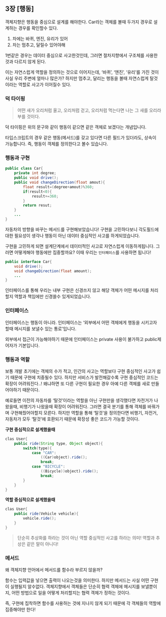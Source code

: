 ## 3장 [행동]

객체지향은 행동을 중심으로 설계를 해야한다. Car라는 객체를 볼때 두가지 경우로 설계하는 경우를 확인할수 있다.

1. 차에는 바퀴, 엔진, 유리가 있어
2. 차는 멈추고, 달릴수 있어야해

1번같은 경우는 데이터 중심으로 사고한것인데, 그러면 절차지향에서 구조체를 사용한것과 다르지 않게 된다. 

이는 자연스럽게 역할을 정의하는 것으로 이어지는데, ‘바퀴’, ‘엔진’, ‘유리’를 가진 것이 사실 우리 주변에 얼마나 많은가? 하지만 멈추고, 달리는 행동을 볼때 자연스럽게 탈것이라는 역할로 사고가 이어질수 있다.

### 덕 타이핑

> 어떤 새가 오리처럼 울고, 오리처럼 걷고, 오리처럼 먹는다면 나는 그 새를 오리라 부를 것이다.
> 

덕 타이핑은 위의 문구와 같이 행동이 같으면 같은 객체로 보겠다는 개념입니다.

타입스크립트의 경우 같은 행동(메서드)를 갖고 있다면 다른 필드가 있더라도, 상속이 가능합니다. 즉, 행동이 객체를 정의한다고 볼수 있습니다.

### 행동과 구현

```java
public class Car{
	private int degree;
	public void drive();
	public void changeDirection(float amout){
		float result=(degree+amout)%360;
		if(result<0){
			result+=360;
		}
		return resut;
	}
	...
}
```

자동차의 방향을 바꾸는 메서드를 구현해보았습니다! 구현을 고민하다보니 각도필드에 대한 필요성이 생각나 행동이 아닌 데이터 중심적인 사고를 하게되었습니다.

구현을 고민하게 되면 설계단계에서 데이터적인 사고로 자연스럽게 이동하게됩니다. 그러면 어떻게해야 행동에만 집중할까요? 이때 우리는 `인터페이스`를 사용하면 됩니다!

```java
public interface Car{
	void drive();
	void changeDirection(float amount);
	...
}
```

인터페이스를 통해 우리는 내부 구현은 신경쓰지 않고 해당 객체가 어떤 메시지를 처리할지 역할과 책임에만 신경쓸수 있게되었습니다.

### 인터페이스

인터페이스는 행동이 아니라. 인터페이스는 ‘외부에서 어떤 객체에게 행동을 시키고자 할때 메시지를 보낼수 있는 통로’입니다. 

외부에서 접근이 가능해야하기 때문에 인터페이스는 private 사용이 불가하고 public제어자가 기본입니다.

### 행동과 역할

보통 개발 초기에는 객체의 수가 적고, 인간의 사고는 역할보다 구현 중심적인 사고가 쉽기 때문에 구현에 치중될수 있다. 하지만 서비스가 발전해갈수록 구현 중심적인 코드는 확장이 어려워진다..! 왜냐하면 또 다른 구현이 필요한 경우 아예 다른 객체를 새로 만들어야하기 때문이다.

예로들면 이전의 자동차를 ‘탈것’이라는 역할을 아닌 구현만을 생각했다면 자전거가 나왔을때, 비행기가 나왔을때 확장이 어려워진다. 그러면 결국 분기를 통해 객체를 바꿔가며 구현해줬어야할지 모른다. 하지만 역할을 통해 ‘탈것’을 정의한다면 비행기, 자전거, 자동차가 모두 ‘탈것’에 호환되기 때문에 확장성 좋은 코드가 가능할 것이다.

**구현 중심적으로 설계했을때**

```java
clas User{
	public ride(String type, Object object){
		switch(type){
			case "CAR":
				((Car)object).ride();
				break;
			case "BICYCLE":
				((Bicycle))object).ride();
				break;
		}
	}
}
```

**역할 중심적으로 설계했을때**

```java
clas User{
	public ride(Vehicle vehicle){
		vehicle.ride();
	}
}
```

> 단순히 추상화를 하라는 것이 아닌 역할 중심적인 사고를 하라는 의미! 역할과 추상은 같은 말이 아니다!
> 

### 메서드

왜 객체지향 언어에서 메서드를 함수라 부르지 않을까?

함수는 입력값을 넣으면 출력이 나오는것을 의미한다. 하지만 메서드는 사실 어떤 구현이 실행될지 알수없다. 객체지향에서 객체들은 단순히 협력 객체에 메시지를 보낼뿐이지, 어떤 방법으로 일을 어떻게 처리할지는 협력 객체가 정하는 것이다. 

즉, 구현에 집착하면 함수를 사용하는 것에 지나지 않게 되기 때문에 각 객체들의 역할에 집중해야만 한다!
